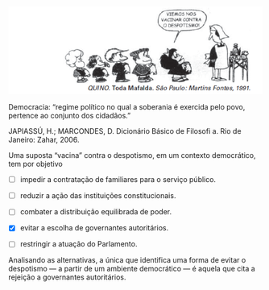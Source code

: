 

![](9993fcd2-3592-2083-cfc8-43149a372f91.png)

Democracia: “regime político no qual a soberania é exercida pelo povo, pertence ao conjunto dos cidadãos.”

JAPIASSÚ, H.; MARCONDES, D. Dicionário Básico de Filosofi a. Rio de Janeiro: Zahar, 2006.

Uma suposta “vacina” contra o despotismo, em um contexto democrático, tem por objetivo



- [ ] impedir a contratação de familiares para o serviço público.
- [ ] reduzir a ação das instituições constitucionais.
- [ ] combater a distribuição equilibrada de poder.
- [x] evitar a escolha de governantes autoritários.
- [ ] restringir a atuação do Parlamento.


Analisando as alternativas, a única que identifica uma forma de evitar o despotismo — a partir de um ambiente democrático — é aquela que cita a rejeição a governantes autoritários.

        